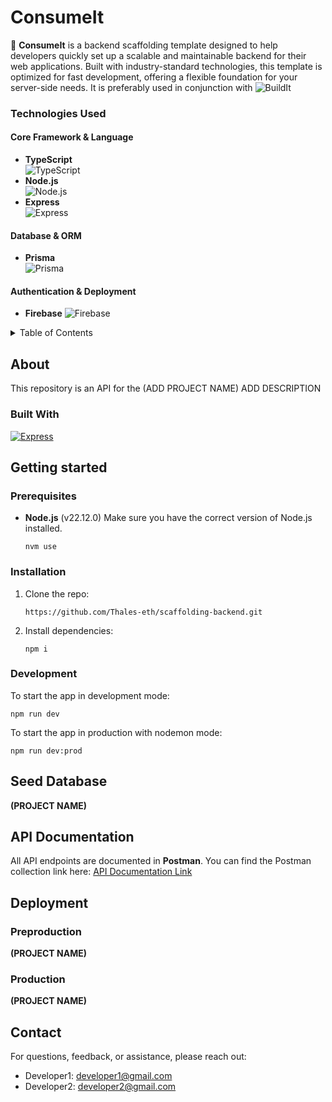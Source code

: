 # ConsumeIt

🚀 **ConsumeIt** is a backend scaffolding template designed to help developers quickly set up a scalable and maintainable backend for their web applications. Built with industry-standard technologies, this template is optimized for fast development, offering a flexible foundation for your server-side needs. It is preferably used in conjunction with ![BuildIt](https://github.com/Thales-eth/BuildIt)

### Technologies Used

#### Core Framework & Language
- **TypeScript**  
  ![TypeScript](https://img.shields.io/badge/TypeScript-007ACC?style=for-the-badge&logo=typescript&logoColor=white)
- **Node.js**  
  ![Node.js](https://img.shields.io/badge/Node.js-339933?style=for-the-badge&logo=node.js&logoColor=white)
- **Express**  
  ![Express](https://img.shields.io/badge/Express-000000?style=for-the-badge&logo=express&logoColor=white)

#### Database & ORM
- **Prisma**  
  ![Prisma](https://img.shields.io/badge/Prisma-2D3748?style=for-the-badge&logo=prisma&logoColor=white)
  
#### Authentication & Deployment
- **Firebase**
  ![Firebase](https://img.shields.io/badge/Firebase-FFCA28?style=for-the-badge&logo=firebase&logoColor=white)

<!-- TABLE OF CONTENTS -->
<details>
  <summary>Table of Contents</summary>
  <ol>
    <li>
      <a href="#about">About</a>
      <ul>
        <li><a href="#built-with">Built With</a></li>
      </ul>
    </li>
    <li>
      <a href="#getting-started">Getting Started</a>
      <ul>
        <li><a href="#prerequisites">Prerequisites</a></li>
        <li><a href="#installation">Installation</a></li>
        <li><a href="#configuration">Configuration</a></li>
        <li><a href="#development">Development</a></li>
      </ul>
    </li>
    <li><a href="#seed-database">Seed Database</a></li>
    <li><a href="#api-documentation">API Documentation</a></li>
    <li>
        <a href="#deployment">Deployment</a>
        <ul>
          <li><a href="#preproduction">Preproduction</a></li>
          <li><a href="#production">Production</a></li>
        </ul>
    </li>
    <li><a href="#contact">Contact</a></li>
  </ol>
</details>

<!-- ABOUT THE PROJECT -->

## About

This repository is an API for the (ADD PROJECT NAME)
ADD DESCRIPTION

### Built With

[![Express][Express.js]][Express-url]

<!-- GETTING STARTED -->

## Getting started

### Prerequisites

- **Node.js** (v22.12.0)
  Make sure you have the correct version of Node.js installed.

  ```
  nvm use
  ```

### Installation

1. Clone the repo:

   ```
   https://github.com/Thales-eth/scaffolding-backend.git
   ```

2. Install dependencies:

   ```
   npm i 
   ```

### Development

To start the app in development mode:

```
npm run dev
```

To start the app in production with nodemon mode:

```
npm run dev:prod
```

<!-- SEED DATABASE -->

## Seed Database

**(PROJECT NAME)**

<!-- API DOCUMENTATION -->

## API Documentation

All API endpoints are documented in **Postman**. You can find the Postman collection link here:
[API Documentation Link](<(PROJECT LINK)>)

<!-- DEPLOYMENT -->

## Deployment

### Preproduction

**(PROJECT NAME)**

### Production

**(PROJECT NAME)**

<!-- CONTACT -->

## Contact

For questions, feedback, or assistance, please reach out:

- Developer1: developer1@gmail.com
- Developer2: developer2@gmail.com

<!-- MARKDOWN LINKS & IMAGES -->
<!-- https://www.markdownguide.org/basic-syntax/#reference-style-links -->

[Express.js]: https://img.shields.io/badge/express.js-000000?style=for-the-badge&logo=express&logoColor=white
[Express-url]: https://expressjs.com/
